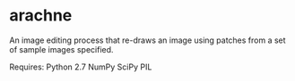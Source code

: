 # arachne

An image editing process that re-draws an image using patches from a set of sample images specified.

Requires:
	Python 2.7
		NumPy
		SciPy
		PIL